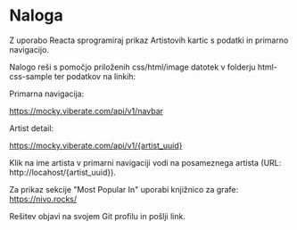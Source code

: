 # Naloga

Z uporabo Reacta sprogramiraj prikaz Artistovih kartic s podatki in primarno navigacijo.

Nalogo reši s pomočjo priloženih css/html/image datotek v folderju html-css-sample ter podatkov na linkih:

Primarna navigacija:

https://mocky.viberate.com/api/v1/navbar

Artist detail:

https://mocky.viberate.com/api/v1/{artist_uuid}

Klik na ime artista v primarni navigaciji vodi na posameznega artista (URL: http://locahost/{artist_uuid}).

Za prikaz sekcije "Most Popular In" uporabi knjižnico za grafe: https://nivo.rocks/

Rešitev objavi na svojem Git profilu in pošlji link.
